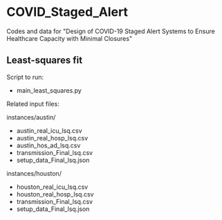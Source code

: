 # COVID_Staged_Alert
Codes and data for "Design of COVID-19 Staged Alert Systems to Ensure Healthcare Capacity with Minimal Closures"

## Least-squares fit

Script to run:

* main_least_squares.py

Related input files:

instances/austin/
* austin_real_icu_lsq.csv
* austin_real_hosp_lsq.csv
* austin_hos_ad_lsq.csv
* transmission_Final_lsq.csv
* setup_data_Final_lsq.json

instances/houston/
* houston_real_icu_lsq.csv
* houston_real_hosp_lsq.csv
* transmission_Final_lsq.csv
* setup_data_Final_lsq.json
